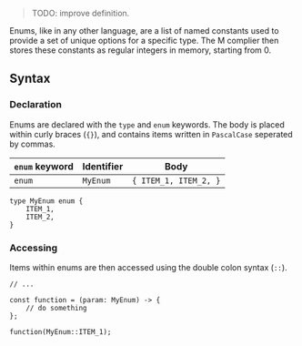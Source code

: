 > TODO: improve definition.

Enums, like in any other language, are a list of named constants used to provide a set of unique options for a specific type. The M complier then stores these constants as regular integers in memory, starting from 0.

## Syntax

### Declaration

Enums are declared with the `type` and `enum` keywords. The body is placed within curly braces (`{}`), and contains items written in `PascalCase` seperated by commas.

| `enum` keyword | Identifier | Body                  |
| -------------- | ---------- | --------------------- |
| `enum`         | `MyEnum`   | `{ ITEM_1, ITEM_2, }` |

```
type MyEnum enum {
    ITEM_1,
    ITEM_2,
}
```

### Accessing

Items within enums are then accessed using the double colon syntax (`::`).

```
// ...

const function = (param: MyEnum) -> {
    // do something
};

function(MyEnum::ITEM_1);

```
